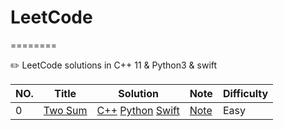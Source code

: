# LeetCode
========

✏️ LeetCode solutions in C++ 11 &amp; Python3 &amp; swift 

|NO.|Title|Solution|Note|Difficulty
|---|-----|--------|----|----------
|0|[Two Sum](https://leetcode.com/problems/two-sum)|[C++](001.Two_Sum/run.cpp) [Python](001.Two_Sum/run.py) [Swift](001.Two_Sum/run.swift)|[Note](000.Two_Sum)|Easy|
